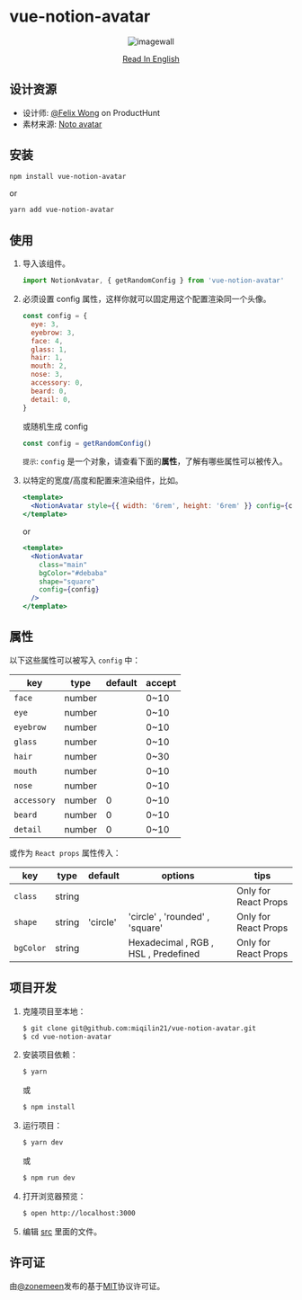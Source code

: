 # vue-notion-avatar

<div align="center">
    <img src="https://cdn.jsdelivr.net/gh/miqilin21/static@master/img/example.gif" alt="imagewall" />

[Read In English](./README.md)

</div>

## 设计资源

- 设计师: [@Felix Wong](https://www.producthunt.com/@felix12777) on ProductHunt
- 素材来源: [Noto avatar](https://abstractlab.gumroad.com/l/noto-avatar)

## 安装

```sh
npm install vue-notion-avatar
```

or

```sh
yarn add vue-notion-avatar
```

## 使用

1. 导入该组件。
   ```js
   import NotionAvatar, { getRandomConfig } from 'vue-notion-avatar'
   ```
2. 必须设置 config 属性，这样你就可以固定用这个配置渲染同一个头像。

   ```js
   const config = {
     eye: 3,
     eyebrow: 3,
     face: 4,
     glass: 1,
     hair: 1,
     mouth: 2,
     nose: 3,
     accessory: 0,
     beard: 0,
     detail: 0,
   }
   ```

   或随机生成 config

   ```js
   const config = getRandomConfig()
   ```

   `提示`: `config` 是一个对象，请查看下面的**属性**，了解有哪些属性可以被传入。

3. 以特定的宽度/高度和配置来渲染组件，比如。
   ```jsx
   <template>
     <NotionAvatar style={{ width: '6rem', height: '6rem' }} config={config} />
   </template>
   ```
   or
   ```jsx
   <template>
     <NotionAvatar
       class="main"
       bgColor="#debaba"
       shape="square"
       config={config}
     />
   </template>
   ```

## 属性

以下这些属性可以被写入 `config` 中：

| key         | type   | default | accept |
| ----------- | ------ | ------- | ------ |
| `face`      | number |         | 0~10   |
| `eye`       | number |         | 0~10   |
| `eyebrow`   | number |         | 0~10   |
| `glass`     | number |         | 0~10   |
| `hair`      | number |         | 0~30   |
| `mouth`     | number |         | 0~10   |
| `nose`      | number |         | 0~10   |
| `accessory` | number | 0       | 0~10   |
| `beard`     | number | 0       | 0~10   |
| `detail`    | number | 0       | 0~10   |

或作为 `React props` 属性传入：

| key       | type   | default  | options                              | tips                 |
| --------- | ------ | -------- | ------------------------------------ | -------------------- |
| `class`   | string |          |                                      | Only for React Props |
| `shape`   | string | 'circle' | 'circle' , 'rounded' , 'square'      | Only for React Props |
| `bgColor` | string |          | Hexadecimal , RGB , HSL , Predefined | Only for React Props |

## 项目开发

1. 克隆项目至本地：
   ```sh
   $ git clone git@github.com:miqilin21/vue-notion-avatar.git
   $ cd vue-notion-avatar
   ```
2. 安装项目依赖：
   ```sh
   $ yarn
   ```
   或
   ```sh
   $ npm install
   ```
3. 运行项目：
   ```sh
   $ yarn dev
   ```
   或
   ```sh
   $ npm run dev
   ```
4. 打开浏览器预览：
   ```sh
   $ open http://localhost:3000
   ```
5. 编辑 [src](/src) 里面的文件。

## 许可证

由[@zonemeen](https://github.com/zonemeen)发布的基于[MIT](/LICENSE)协议许可证。
